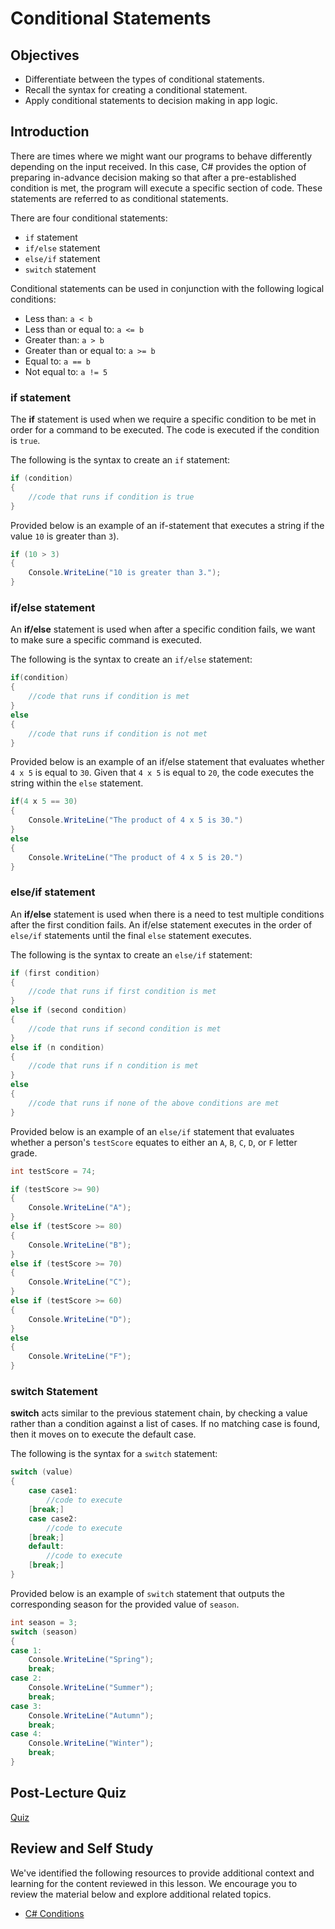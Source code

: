 # Conditional Statements

## Objectives

- Differentiate between the types of conditional statements.
- Recall the syntax for creating a conditional statement.
- Apply conditional statements to decision making in app logic.

## Introduction

There are times where we might want our programs to behave differently depending on the input received. In this case, C# provides the option of preparing in-advance decision making so that after a pre-established condition is met, the program will execute a specific section of code. These statements are referred to as conditional statements.

There are four conditional statements:

- `if` statement
- `if/else` statement
- `else/if` statement
- `switch` statement

Conditional statements can be used in conjunction with the following logical conditions:

- Less than: `a < b`
- Less than or equal to: `a <= b`
- Greater than: `a > b`
- Greater than or equal to: `a >= b`
- Equal to: `a == b`
- Not equal to: `a != 5`

### if statement

The **if** statement is used when we require a specific condition to be met in order for a command to be executed. The code is executed if the condition is `true`.

The following is the syntax to create an `if` statement:

```csharp
if (condition)
{
    //code that runs if condition is true
}
```

Provided below is an example of an if-statement that executes a string if the value `10` is greater than `3`).

```csharp
if (10 > 3)
{
    Console.WriteLine("10 is greater than 3.");
}
```

### if/else statement

An **if/else** statement is used when after a specific condition fails, we want to make sure a specific command is executed.

The following is the syntax to create an `if/else` statement:

```csharp
if(condition)
{
    //code that runs if condition is met
}
else
{
    //code that runs if condition is not met
}
```

Provided below is an example of an if/else statement that evaluates whether `4 x 5` is equal to `30`. Given that `4 x 5` is equal to `20`, the code executes the string within the `else` statement.

```csharp
if(4 x 5 == 30)
{
    Console.WriteLine("The product of 4 x 5 is 30.")
}
else
{
    Console.WriteLine("The product of 4 x 5 is 20.")
}
```

### else/if statement

An **if/else** statement is used when there is a need to test multiple conditions after the first condition fails. An if/else statement executes in the order of `else/if` statements until the final `else` statement executes.

The following is the syntax to create an `else/if` statement:

```csharp
if (first condition)
{
    //code that runs if first condition is met
}
else if (second condition)
{
    //code that runs if second condition is met
}
else if (n condition)
{
    //code that runs if n condition is met
}
else
{
    //code that runs if none of the above conditions are met
}
```

Provided below is an example of an `else/if` statement that evaluates whether a person's `testScore` equates to either an `A`, `B`, `C`, `D`, or `F` letter grade.

```csharp
int testScore = 74;

if (testScore >= 90)
{
    Console.WriteLine("A");
}
else if (testScore >= 80)
{
    Console.WriteLine("B");
}
else if (testScore >= 70)
{
    Console.WriteLine("C");
}
else if (testScore >= 60)
{
    Console.WriteLine("D");
}
else
{
    Console.WriteLine("F");
}
```

### switch Statement

**switch** acts similar to the previous statement chain, by checking a value rather than a condition against a list of cases. If no matching case is found, then it moves on to execute the default case.

The following is the syntax for a `switch` statement:

```csharp
switch (value)
{
    case case1:
        //code to execute
    [break;]
    case case2:
        //code to execute
    [break;]
    default:
        //code to execute
    [break;]
}
```

Provided below is an example of `switch` statement that outputs the corresponding season for the provided value of `season`.

```csharp
int season = 3;
switch (season)
{
case 1:
    Console.WriteLine("Spring");
    break;
case 2:
    Console.WriteLine("Summer");
    break;
case 3:
    Console.WriteLine("Autumn");
    break;
case 4:
    Console.WriteLine("Winter");
    break;
}
```

## Post-Lecture Quiz

[Quiz](https://ashy-plant-023e6671e.1.azurestaticapps.net/quiz/14)

## Review and Self Study

We've identified the following resources to provide additional context and learning for the content reviewed in this lesson. We encourage you to review the material below and explore additional related topics.

- [C# Conditions](https://www.w3schools.com/cs/cs_conditions.php)
